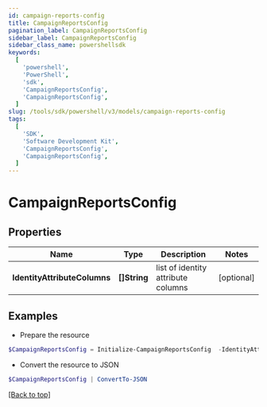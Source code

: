 ```yaml
---
id: campaign-reports-config
title: CampaignReportsConfig
pagination_label: CampaignReportsConfig
sidebar_label: CampaignReportsConfig
sidebar_class_name: powershellsdk
keywords:
  [
    'powershell',
    'PowerShell',
    'sdk',
    'CampaignReportsConfig',
    'CampaignReportsConfig',
  ]
slug: /tools/sdk/powershell/v3/models/campaign-reports-config
tags:
  [
    'SDK',
    'Software Development Kit',
    'CampaignReportsConfig',
    'CampaignReportsConfig',
  ]
---
```


# CampaignReportsConfig

## Properties

| Name | Type | Description | Notes |
| --- | --- | --- | --- |
| **IdentityAttributeColumns** | **[]String** | list of identity attribute columns | [optional] |

## Examples

- Prepare the resource

```powershell
$CampaignReportsConfig = Initialize-CampaignReportsConfig  -IdentityAttributeColumns [firstname, lastname]
```

- Convert the resource to JSON

```powershell
$CampaignReportsConfig | ConvertTo-JSON
```

[[Back to top]](#)
